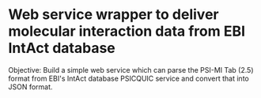 Web service wrapper to deliver molecular interaction data from EBI IntAct database
==================================================================================

Objective: Build a simple web service which can parse the PSI-MI Tab (2.5) format from EBI's IntAct database PSICQUIC service and convert that into JSON format.
